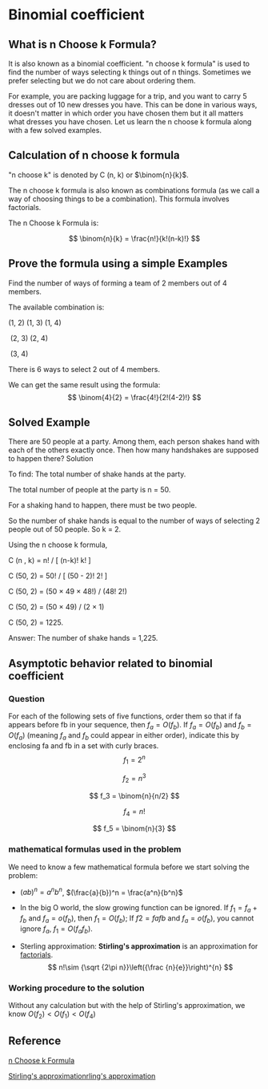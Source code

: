 # Binomial coefficient

## What is n Choose k Formula?

It is also known as a binomial coefficient. "n choose k formula" is used to find the number of ways selecting k things out of n things. Sometimes we prefer selecting but we do not care about ordering them. 

For example, you are packing luggage for a trip, and you want to carry 5 dresses out of 10 new dresses you have. This can be done in various ways, it doesn't matter in which order you have chosen them but it all matters what dresses you have chosen. Let us learn the n choose k formula along with a few solved examples.

## Calculation of n choose k formula

"n choose k" is denoted by C (n, k)  or  $\binom{n}{k}$.


The n choose k formula is also known as combinations formula (as we call a way of choosing things to be a combination). This formula involves factorials.

The n Choose k Formula is:

$$
\binom{n}{k} = \frac{n!}{k!(n-k)!}
$$

## Prove the formula using a simple Examples 

Find the number of ways of forming a team of 2 members out of 4 members.

The available combination is:

(1, 2) (1, 3) (1, 4)

​          (2, 3) (2, 4)

​                   (3, 4)

There is 6 ways to select 2 out of 4 members. 

We can get the same result using the formula:
$$
\binom{4}{2} = \frac{4!}{2!(4-2)!}
$$


## Solved Example

There are 50 people at a party. Among them, each person shakes hand with each of the others exactly once. Then how many handshakes are supposed to happen there?
Solution

To find: The total number of shake hands at the party.

The total number of people at the party is n = 50.

For a shaking hand to happen, there must be two people.

So the number of shake hands is equal to the number of ways of selecting 2 people out of 50 people. So k = 2.

Using the n choose k formula,

C (n , k) = n! / [ (n-k)! k! ]

C (50, 2) = 50! / [ (50 - 2)! 2! ]

C (50, 2) = (50 × 49 × 48!) / (48! 2!)

C (50, 2) = (50 × 49) / (2 × 1)

C (50, 2) = 1225.

Answer: The number of shake hands = 1,225.

## Asymptotic behavior related to binomial coefficient 
### Question

For each of the following sets of five functions, order them so that if fa appears before fb in your sequence, then $f_a = O(f_b)$. If $f_a = O(f_b)$ and $f_b = O(f_a)$ (meaning $f_a$ and $f_b$ could appear in either order), indicate this by enclosing fa and fb in a set with curly braces.
$$
f_1 = 2^n
$$

$$
f_2 = n^3
$$

$$
f_3 = \binom{n}{n/2}
$$

$$
f_4 = n!
$$

$$
f_5 = \binom{n}{3}
$$

### mathematical formulas used in the problem

We need to know a few mathematical formula before we start solving the problem:

* $({a}{b})^n = {a^n}{b^n}$, $(\frac{a}{b})^n = \frac{a^n}{b^n}$

* In the big O world, the slow growing function can be ignored. If $f_1= f_a + f_b$  and $f_a=o(f_b)$, then $f_1=O(f_b)$; If $f2= fa fb$ and $f_a=o(f_b)$, you cannot ignore $f_a$, $f_1=O(f_a f_b)$. 

* Sterling approximation: **Stirling's approximation**  is an approximation for [factorials](https://en.wikipedia.org/wiki/Factorial).
  $$
  n!\sim {\sqrt {2\pi n}}\left({\frac {n}{e}}\right)^{n}
  $$

### Working procedure to the solution

Without any calculation but with the help of Stirling's approximation, we know $O(f_2) < O(f_1) < O(f_4)$



## 



## Reference

[n Choose k Formula](https://www.cuemath.com/n-choose-k-formula/)

[Stirling's approximationrling's approximation](https://en.wikipedia.org/wiki/Stirling%27s_approximation)

# 

